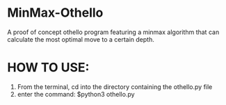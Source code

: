 # MinMax-Othello
A proof of concept othello program featuring a minmax algorithm that can calculate the most optimal move to a certain depth. 

# HOW TO USE:

1. From the terminal, cd into the directory containing the othello.py file
2. enter the command: $python3 othello.py
